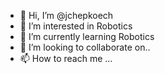 - 👋 Hi, I’m @jchepkoech
- 👀 I’m interested in Robotics
- 🌱 I’m currently learning Robotics
- 💞️ I’m looking to collaborate on..
- 📫 How to reach me ...

<!---
jchepkoech/jchepkoech is a ✨ special ✨ repository because its `README.md` (this file) appears on your GitHub profile.
You can click the Preview link to take a look at your changes.
--->
